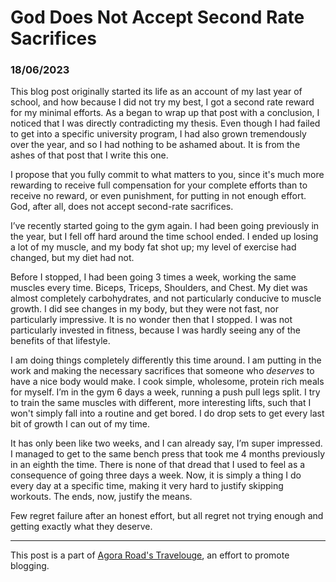# God Does Not Accept Second Rate Sacrifices

### 18/06/2023

This blog post originally started its life as an account of my last year of school, and how because I did not try my best, I got a second rate reward for my minimal efforts. As a began to wrap up that post with a conclusion, I noticed that I was directly contradicting my thesis. Even though I had failed to get into a specific university program, I had also grown tremendously over the year, and so I had nothing to be ashamed about. It is from the ashes of that post that I write this one.

I propose that you fully commit to what matters to you, since it's much more rewarding to receive full compensation for your complete efforts than to receive no reward, or even punishment, for putting in not enough effort. God, after all, does not accept second-rate sacrifices.

I’ve recently started going to the gym again. I had been going previously in the year, but I fell off hard around the time school ended. I ended up losing a lot of my muscle, and my body fat shot up; my level of exercise had changed, but my diet had not.

Before I stopped, I had been going 3 times a week, working the same muscles every time. Biceps, Triceps, Shoulders, and Chest. My diet was almost completely carbohydrates, and not particularly conducive to muscle growth. I did see changes in my body, but they were not fast, nor particularly impressive. It is no wonder then that I stopped. I was not particularly invested in fitness, because I was hardly seeing any of the benefits of that lifestyle.

I am doing things completely differently this time around. I am putting in the work and making the necessary sacrifices that someone who _deserves_ to have a nice body would make. I cook simple, wholesome, protein rich meals for myself. I’m in the gym 6 days a week, running a push pull legs split. I try to train the same muscles with different, more interesting lifts, such that I won't simply fall into a routine and get bored. I do drop sets to get every last bit of growth I can out of my time.

It has only been like two weeks, and I can already say, I’m super impressed. I managed to get to the same bench press that took me 4 months previously in an eighth the time. There is none of that dread that I used to feel as a consequence of going three days a week. Now, it is simply a thing I do every day at a specific time, making it very hard to justify skipping workouts. The ends, now, justify the means.

Few regret failure after an honest effort, but all regret not trying enough and getting exactly what they deserve.

* * *

This post is a part of [Agora Road's Travelouge](https://forum.agoraroad.com/index.php?threads/agora-road-travelouge-august-blogging.5966/), an effort to promote blogging.
